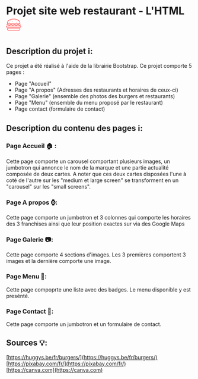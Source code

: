 # Projet site web restaurant - L'HTML ![l'html restautant badge](./assets/images/burger-badge.png)

## Description du projet &#x2139;:

Ce projet a été réalisé à l'aide de la librairie Bootstrap. Ce projet comporte 5 pages :

* Page "Accueil"
* Page "A propos" (Adresses des restaurants et horaires de ceux-ci)
* Page "Galerie" (ensemble des photos des burgers et restaurants)
* Page "Menu" (ensemble du menu proposé par le restaurant)
* Page contact (formulaire de contact)

## Description du contenu des pages &#x2139;:

### Page Accueil &#x1F3E0; : 

Cette page comporte un carousel comportant plusieurs images, un jumbotron qui annonce le nom de la marque et une partie actualité composée de deux cartes. A noter que ces deux cartes disposées l'une à coté de l'autre sur les "medium et large screen" se transforment en un "carousel" sur les "small screens".

### Page A propos &#x231A;:

Cette page comporte un jumbotron et 3 colonnes qui comporte les horaires des 3 franchises ainsi que leur position exactes sur via des Google Maps

### Page Galerie &#x1F4F7;:

Cette page comporte 4 sections d'images. Les 3 premières comportent 3 images et la dernière comporte une image.

### Page Menu &#x1F4D6;:

Cette page compoprte une liste avec des badges. Le menu disponible y est presénté.

### Page Contact &#x1F4E8;:

Cette page comporte un jumbotron et un formulaire de contact.


## Sources 	&#x1F4A1;: 
[https://huggys.be/fr/burgers/](https://huggys.be/fr/burgers/)<br>
[https://pixabay.com/fr/](https://pixabay.com/fr/)<br>
[https://canva.com](https://canva.com)

